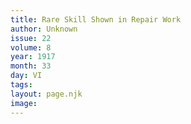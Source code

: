 ```yaml
---
title: Rare Skill Shown in Repair Work
author: Unknown
issue: 22
volume: 8
year: 1917
month: 33
day: VI
tags:
layout: page.njk
image:
---
```


